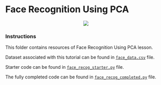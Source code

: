 # Face Recognition Using PCA

<p align="center">
 <img src="http://www.codeheroku.com/static/images/face_rec.jpg">
</p>

### Instructions

This folder contains resources of Face Recognition Using PCA lesson.



Dataset associated with this tutorial can be found in [`face_data.csv`](https://github.com/codeheroku/Introduction-to-Machine-Learning/blob/master/Face%20Recognition%20Using%20PCA/face_data.csv) file.

Starter code can be found in [`face_recog_starter.py`](https://github.com/codeheroku/Introduction-to-Machine-Learning/blob/master/Face%20Recognition%20Using%20PCA/face_recog_starter.py) file.

The fully completed code can be found in [`face_recog_completed.py`](https://github.com/codeheroku/Introduction-to-Machine-Learning/blob/master/Face%20Recognition%20Using%20PCA/face_recog_completed.py) file.
<br><br>

